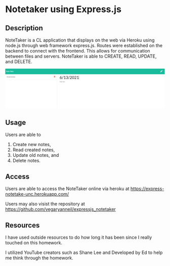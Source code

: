 # Notetaker using Express.js

## Description
NoteTaker is a CL application that displays on the web via Heroku using node.js through web framework express.js. Routes were established on the backend to connect with the frontend. This allows for communication between files and servers. NoteTaker is able to CREATE, READ, UPDATE, and DELETE.

![Note Page Image](Assets/expressNoteTaker.png)

## Usage

Users are able to 
1. Create new notes, 
2. Read created notes, 
3. Update old notes, and 
4. Delete notes.

## Access

Users are able to access the NoteTaker online via heroku at https://express-notetake-unc.herokuapp.com/

Users may also visist the repository at https://github.com/vegaryanneil/expressjs_notetaker

## Resources

I have used outside resources to do how long it has been since I really touched on this homework.

I utilized YouTube creators such as Shane Lee and Developed by Ed to help me think through the homework.